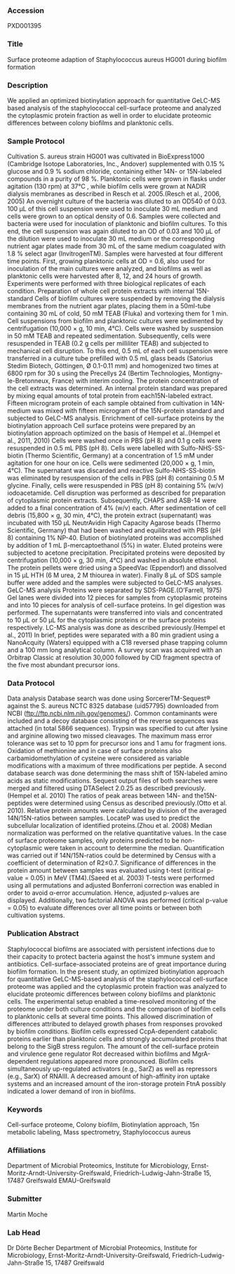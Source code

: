 ### Accession
PXD001395

### Title
Surface proteome adaption of Staphylococcus aureus HG001 during biofilm formation

### Description
We applied an optimized biotinylation approach for quantitative GeLC-MS based analysis of the staphylococcal cell-surface proteome and analyzed the cytoplasmic protein fraction as well in order to elucidate proteomic differences between colony biofilms and planktonic cells.

### Sample Protocol
Cultivation S. aureus strain HG001 was cultivated in BioExpress1000 (Cambridge Isotope Laboratories, Inc., Andover) supplemented with 0.15 % glucose and 0.9 % sodium chloride, containing either 14N- or 15N-labeled compounds in a purity of 98 %.  Planktonic cells were grown in flasks under agitation (130 rpm) at 37°C , while biofilm cells were grown at NADIR dialysis membranes as described in Resch et al. 2005.(Resch et al., 2006, 2005) An overnight culture of the bacteria was diluted to an OD540 of 0.03. 100 µL of this cell suspension were used to inoculate 30 mL medium and cells were grown to an optical density of 0.6. Samples were collected and bacteria were used for inoculation of planktonic and biofilm cultures. To this end, the cell suspension was again diluted to an OD of 0.03 and 100 µL of the dilution were used to inoculate 30 mL medium or the corresponding nutrient agar plates made from 30 mL of the same medium coagulated with 1.8 % select agar (InvitrogenTM).  Samples were harvested at four different time points. First, growing planktonic cells at OD = 0.6, also used for inoculation of the main cultures were analyzed, and biofilms as well as planktonic cells were harvested after 8, 12, and 24 hours of growth. Experiments were performed with three biological replicates of each condition.  Preparation of whole cell protein extracts with internal 15N-standard Cells of biofilm cultures were suspended by removing the dialysis membranes from the nutrient agar plates, placing them in a 50ml-tube containing 30 mL of cold, 50 mM TEAB (Fluka) and vortexing them for 1 min. Cell suspensions from biofilm and planktonic cultures were sedimented by centrifugation (10,000 × g, 10 min, 4°C). Cells were washed by suspension in 50 mM TEAB and repeated sedimentation. Subsequently, cells were resuspended in TEAB (0.2 g cells per milliliter TEAB) and subjected to mechanical cell disruption. To this end, 0.5 mL of each cell suspension were transferred in a culture tube prefilled with 0.5 mL glass beads (Satorius Stedim Biotech, Göttingen, Ø 0.1-0.11 mm) and homogenized two times at 6800 rpm for 30 s using the Precellys 24 (Bertim Technologies, Montigny-le-Bretonneux, France) with interim cooling. The protein concentration of the cell extracts was determined. An internal protein standard was prepared by mixing equal amounts of total protein from each15N-labeled extract. Fifteen microgram protein of each sample obtained from cultivation in 14N-medium was mixed with fifteen microgram of the 15N-protein standard and subjected to GeLC-MS analysis.  Enrichment of cell-surface proteins by the biotinylation approach Cell surface proteins were prepared by an biotinylation approach optimized on the basis of Hempel et al..(Hempel et al., 2011, 2010) Cells were washed once in PBS (pH 8) and 0.1 g cells were resuspended in 0.5 mL PBS (pH 8). Cells were labelled with Sulfo-NHS-SS-biotin (Thermo Scientific, Germany) at a concentration of 1.5 mM under agitation for one hour on ice. Cells were sedimented (20,000 × g, 1 min, 4°C). The supernatant was discarded and reactive Sulfo-NHS-SS-biotin was eliminated by resuspension of the cells in PBS (pH 8) containing 0.5 M glycine. Finally, cells were resuspended in PBS (pH 8) containing 5% (w/v) iodoacetamide. Cell disruption was performed as described for preparation of cytoplasmic protein extracts. Subsequently, CHAPS and ASB-14 were added to a final concentration of 4% (w/v) each.  After sedimentation of cell debris (15,800 × g, 30 min, 4°C), the protein extract (supernatant) was incubated with 150 µL NeutrAvidin High Capacity Agarose beads (Thermo Scientific, Germany) that had been washed and equilibrated with PBS (pH 8) containing 1% NP-40. Elution of biotinylated proteins was accomplished by addition of 1 mL β-mercaptoethanol (5%) in water. Eluted proteins were subjected to acetone precipitation. Precipitated proteins were deposited by centrifugation (10,000 × g, 30 min, 4°C) and washed in absolute ethanol. The protein pellets were dried using a SpeedVac (Eppendorf) and dissolved in 15 µL HTH (6 M urea, 2 M thiourea in water). Finally 8 µL of SDS sample buffer were added and the samples were subjected to GeLC-MS analyses.  GeLC-MS analysis Proteins were separated by SDS-PAGE.(O’Farrell, 1975) Gel lanes were divided into 12 pieces for samples from cytoplasmic proteins and into 10 pieces for analysis of cell-surface proteins. In gel digestion was performed. The supernatants were transferred into vials and concentrated to 10 µL or 50 µL for the cytoplasmic proteins or the surface proteins respectively. LC-MS analysis was done as described previously.(Hempel et al., 2011) In brief, peptides were separated with a 80 min gradient using a NanoAcquity (Waters) equipped with a C18 reversed phase trapping column and a 100 mm long analytical column. A survey scan was acquired with an Orbitrap Classic at resolution 30,000 followed by CID fragment spectra of the five most abundant precursor ions.

### Data Protocol
Data analysis Database search was done using SorcererTM-Sequest® against the S. aureus NCTC 8325 database (uid57795) downloaded from NCBI (ftp://ftp.ncbi.nlm.nih.gov/genomes/). Common contaminants were included and a decoy database consisting of the reverse sequences was attached (in total 5866 sequences). Trypsin was specified to cut after lysine and arginine allowing two missed cleavages. The maximum mass error tolerance was set to 10 ppm for precursor ions and 1 amu for fragment ions. Oxidation of methionine and in case of surface proteins also carbamidomethylation of cysteine were considered as variable modifications with a maximum of three modifications per peptide. A second database search was done determining the mass shift of 15N-labeled amino acids as static modifications. Sequest output files of both searches were merged and filtered using DTASelect 2.0.25 as described previously.(Hempel et al. 2010) The ratios of peak areas between 14N- and the15N-peptides were determined using Census as described previously.(Otto et al. 2010). Relative protein amounts were calculated by division of the averaged 14N/15N-ratios between samples. LocateP was used to predict the subcellular localization of identified proteins.(Zhou et al. 2008) Median normalization was performed on the relative quantitative values. In the case of surface proteome samples, only proteins predicted to be non-cytoplasmic were taken in account to determine the median. Quantification was carried out if 14N/15N-ratios could be determined by Census with a coefficient of determination of R2≤0.7. Significance of differences in the protein amount between samples was evaluated using t-test (critical p-value = 0.05) in MeV (TM4).(Saeed et al. 2003) T-tests were performed using all permutations and adjusted Bonferroni correction was enabled in order to avoid α-error accumulation. Hence, adjusted p-values are displayed. Additionally, two factorial ANOVA was performed (critical p-value = 0.05) to evaluate differences over all time points or between both cultivation systems.

### Publication Abstract
Staphylococcal biofilms are associated with persistent infections due to their capacity to protect bacteria against the host's immune system and antibiotics. Cell-surface-associated proteins are of great importance during biofilm formation. In the present study, an optimized biotinylation approach for quantitative GeLC-MS-based analysis of the staphylococcal cell-surface proteome was applied and the cytoplasmic protein fraction was analyzed to elucidate proteomic differences between colony biofilms and planktonic cells. The experimental setup enabled a time-resolved monitoring of the proteome under both culture conditions and the comparison of biofilm cells to planktonic cells at several time points. This allowed discrimination of differences attributed to delayed growth phases from responses provoked by biofilm conditions. Biofilm cells expressed CcpA-dependent catabolic proteins earlier than planktonic cells and strongly accumulated proteins that belong to the SigB stress regulon. The amount of the cell-surface protein and virulence gene regulator Rot decreased within biofilms and MgrA-dependent regulations appeared more pronounced. Biofilm cells simultaneously up-regulated activators (e.g., SarZ) as well as repressors (e.g., SarX) of RNAIII. A decreased amount of high-affinity iron uptake systems and an increased amount of the iron-storage protein FtnA possibly indicated a lower demand of iron in biofilms.

### Keywords
Cell-surface proteome, Colony biofilm, Biotinylation approach, 15n metabolic labeling, Mass spectrometry, Staphylococcus aureus

### Affiliations
Department of Microbial Proteomics, Institute for Microbiology, Ernst-Moritz-Arndt-University-Greifswald, Friedrich-Ludwig-Jahn-Straße 15, 17487 Greifswald
EMAU-Greifswald

### Submitter
Martin Moche

### Lab Head
Dr Dörte Becher
Department of Microbial Proteomics, Institute for Microbiology, Ernst-Moritz-Arndt-University-Greifswald, Friedrich-Ludwig-Jahn-Straße 15, 17487 Greifswald


